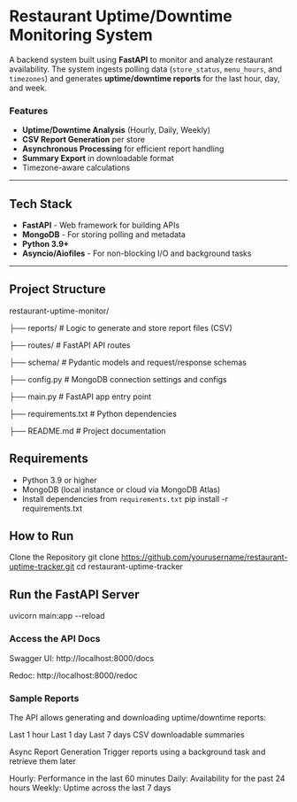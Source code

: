 # Restaurant Uptime/Downtime Monitoring System

A backend system built using **FastAPI** to monitor and analyze restaurant availability. The system ingests polling data (`store_status`, `menu_hours`, and `timezones`) and generates **uptime/downtime reports** for the last hour, day, and week.

### Features

-  **Uptime/Downtime Analysis** (Hourly, Daily, Weekly)
-  **CSV Report Generation** per store
-  **Asynchronous Processing** for efficient report handling
-  **Summary Export** in downloadable format
-  Timezone-aware calculations

---

## Tech Stack

- **FastAPI** - Web framework for building APIs
- **MongoDB** - For storing polling and metadata
- **Python 3.9+**
- **Asyncio/Aiofiles** - For non-blocking I/O and background tasks

---
## Project Structure
restaurant-uptime-monitor/

├── reports/ # Logic to generate and store report files (CSV)

├── routes/ # FastAPI API routes

├── schema/ # Pydantic models and request/response schemas

├── config.py # MongoDB connection settings and configs

├── main.py # FastAPI app entry point

├── requirements.txt # Python dependencies

├── README.md # Project documentation


## Requirements

- Python 3.9 or higher
- MongoDB (local instance or cloud via MongoDB Atlas)
- Install dependencies from `requirements.txt`
pip install -r requirements.txt


## How to Run

Clone the Repository
git clone https://github.com/yourusername/restaurant-uptime-tracker.git
cd restaurant-uptime-tracker

## Run the FastAPI Server 

uvicorn main:app --reload


### Access the API Docs
Swagger UI: http://localhost:8000/docs

Redoc: http://localhost:8000/redoc

### Sample Reports
The API allows generating and downloading uptime/downtime reports:

Last 1 hour
Last 1 day
Last 7 days
CSV downloadable summaries

Async Report Generation
Trigger reports using a background task and retrieve them later

Hourly: Performance in the last 60 minutes
Daily: Availability for the past 24 hours
Weekly: Uptime across the last 7 days
